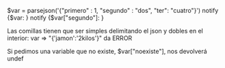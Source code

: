 $var = parsejson('{"primero" : 1, "segundo" : "dos", "ter": "cuatro"}')
notify {$var: }
notify {$var["segundo"]: }

Las comillas tienen que ser simples delimitando el json y dobles en el interior:
var => "{'jamon':'2kilos'}"  da ERROR

Si pedimos una variable que no existe, $var["noexiste"], nos devolverá undef
